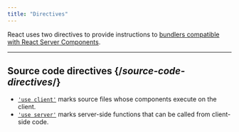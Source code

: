```yaml
---
title: "Directives"
---
```


<Intro>

React uses two directives to provide instructions to [bundlers compatible with React Server Components](/learn/start-a-new-react-project#bleeding-edge-react-frameworks).

</Intro>

---

## Source code directives {/*source-code-directives*/}

* [`'use client'`](/reference/react/use-client) marks source files whose components execute on the client.
* [`'use server'`](/reference/react/use-server) marks server-side functions that can be called from client-side code.